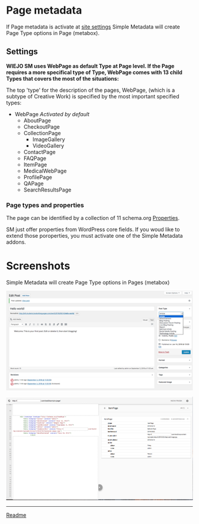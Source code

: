 # Page metadata

If Page metadata is activate at [site settings](/doc-settings-site.md) Simple Metadata will create Page Type options in Page (metabox).

## Settings

**WIEJO SM uses WebPage as default Type at Page level. If the Page requires a more specifical type of Type, WebPage comes with 13 child Types that covers the most of the situations:**

The top 'type' for the description of the pages, WebPage, (which is a subtype of Creative Work) is specified by the most important specified types:

* WebPage *Activated by default*
  * AboutPage
  * CheckoutPage
  * CollectionPage
    * ImageGallery
    * VideoGallery
  * ContactPage
  * FAQPage
  * ItemPage
  * MedicalWebPage
  * ProfilePage
  * QAPage
  * SearchResultsPage

### Page types and properties

The page can be identified by a collection of 11 schema.org [Properties](/doc/doc-metadata-page.md).

SM just offer properties from WordPress core fields. If you woud like to extend those poroperties, you must activate one of the Simple Metadata addons.


# Screenshots

Simple Metadata will create Page Type options in Pages (metabox)

![settings post](/doc/images/settings-post.png)

![structured data page](/doc/images/structured-data-page.png)

---




[Readme](//Readme.md)
